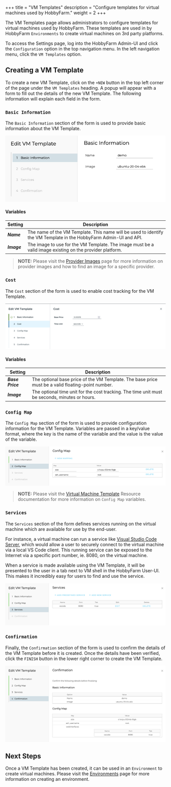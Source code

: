 +++
title = "VM Templates"
description = "Configure templates for virtual machines used by HobbyFarm."
weight = 2
+++

The VM Templates page allows administrators to configure templates for virtual machines used by HobbyFarm. These templates are used in by HobbyFarm `Environments` to create virtual machines on 3rd party platforms.

To access the Settings page, log into the HobbyFarm Admin-UI and click the `Configuration` option in the top navigation menu. In the left navigation menu, click the `VM Templates` option.

## Creating a VM Template

To create a new VM Template, click on the `+NEW` button in the top left corner of the page under the `VM Templates` heading. A popup will appear with a form to fill out the details of the new VM Template. The following information will explain each field in the form.

### `Basic Information`

The `Basic Information` section of the form is used to provide basic information about the VM Template.

![VM Template - Basic Information](/images/hobbyfarm-admin-vmtemplate-basic.png)

#### Variables

| Setting | Description |
| --- | --- |
| **_Name_** | The name of the VM Template. This name will be used to identify the VM Template in the HobbyFarm Admin-UI and API. |
| **_Image_** | The image to use for the VM Template. The image must be a valid image existing on the provider platform. |

> **NOTE:** Please visit the [Provider Images](/docs/appendix/provider_images) page for more information on provider images and how to find an image for a specific provider.

### `Cost`

The `Cost` section of the form is used to enable cost tracking for the VM Template.

![VM Template - Cost](/images/hobbyfarm-admin-vmtemplate-cost.png)

#### Variables

| Setting          | Description                                                                                       |
|------------------|---------------------------------------------------------------------------------------------------|
| **_Base Price_** | The optional base price of the VM Template. The base price must be a valid floating-point number. |
| **_Image_**      | The optional time unit for the cost tracking. The time unit must be seconds, minutes or hours.    |

### `Config Map`

The `Config Map` section of the form is used to provide configuration information for the VM Template. Variables are passed in a key/value format, where the key is the name of the variable and the value is the value of the variable.

![VM Template - Config Map](/images/hobbyfarm-admin-vmtemplate-configmap.png)

> **NOTE:** Please visit the [Virtual Machine Template](/docs/architecture/resources/virtualmachinetemplate) Resource documentation for more information on `Config Map` variables.

### `Services`

The `Services` section of the form defines services running on the virtual machine which are available for use by the end-user.

For instance, a virtual machine can run a service like [Visual Studio Code Server](https://code.visualstudio.com/docs/remote/vscode-server), which would allow a user to securely connect to the virtual machine via a local VS Code client. This running service can be exposed to the Internet via a specific port number, ie. 8080, on the virtual machine.

When a service is made available using the VM Template, it will be presented to the user in a tab next to VM shell in the HobbyFarm User-UI. This makes it incredibly easy for users to find and use the service.

![VM Template - Services](/images/hobbyfarm-admin-vmtemplate-services.png)

### `Confirmation`

Finally, the `Confirmation` section of the form is used to confirm the details of the VM Template before it is created. Once the details have been verified, click the `FINISH` button in the lower right corner to create the VM Template.

![VM Template - Confirmation](/images/hobbyfarm-admin-vmtemplate-confirmation.png)

## Next Steps

Once a VM Template has been created, it can be used in an `Environment` to create virtual machines. Please visit the [Environments](/docs/configuration/environments) page for more information on creating an environment.
